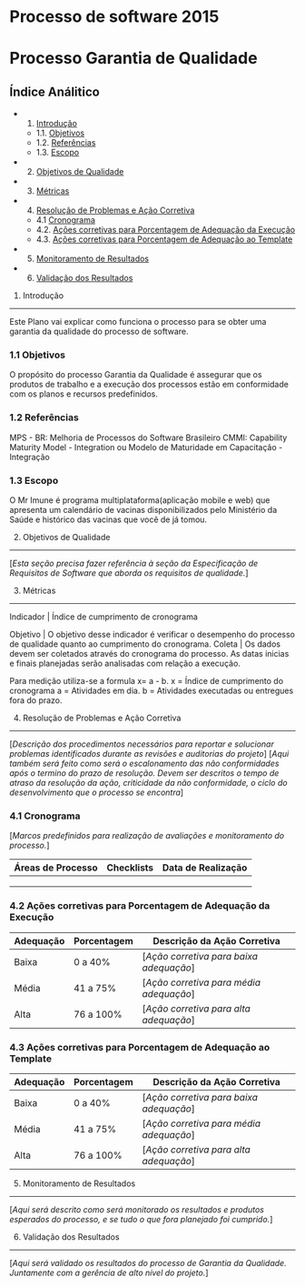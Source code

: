 Processo de software 2015
==================================

Processo Garantia de Qualidade
================================

Índice Análitico
------------------
* 1. [Introdução](#1-introdução)
   * 1.1. [Objetivos](#11-objetivos)
   * 1.2. [Referências](#12-referências)
   * 1.3. [Escopo](#13-escopo)
* 2. [Objetivos de Qualidade](#2-objetivos-de-qualidade)
* 3. [Métricas](#3-métricas)
* 4. [Resolução de Problemas e Ação Corretiva](#4-resolução-de-problemas-e-ação-corretiva)
   * 4.1 [Cronograma](#41-cronograma)
   * 4.2. [Ações corretivas para Porcentagem de Adequação da Execução](#42-ações-corretivas-para-porcentagem-de-adequação-da-execução)
   * 4.3. [Ações corretivas para Porcentagem de Adequação ao Template](#43-ações-corretivas-para-porcentagem-de-adequação-ao-template)
* 5. [Monitoramento de Resultados](#5-monitoramento-de-resultados)
* 6. [Validação dos Resultados](#6-validação-dos-resultados)



1. Introdução
--------------
Este Plano vai explicar como funciona o processo para se obter uma garantia da qualidade do processo de software.

### 1.1 Objetivos
O propósito do processo Garantia da Qualidade é assegurar que os produtos de trabalho e a execução dos processos estão em conformidade com os planos e recursos predefinidos.

### 1.2 Referências
MPS - BR: Melhoria de Processos do Software Brasileiro
CMMI: Capability Maturity Model - Integration ou Modelo de Maturidade em Capacitação - Integração

### 1.3 Escopo
O Mr Imune é programa multiplataforma(aplicação mobile e web) que apresenta um calendário de vacinas disponibilizados pelo Ministério da Saúde e histórico das vacinas que você de já tomou. 

2. Objetivos de Qualidade
--------------------------
[_Esta seção precisa fazer referência à seção da Especificação de Requisitos de Software que aborda os requisitos de qualidade._]

3. Métricas
-------------
Indicador | Índice de cumprimento de cronograma



Objetivo  | O objetivo desse indicador é verificar o desempenho do processo de qualidade quanto ao cumprimento do cronograma.
Coleta    | Os dados devem ser coletados através do cronograma do processo. As datas inicias e finais planejadas serão analisadas com relação a execução.

Para medição utiliza-se a formula x= a - b.
x = Índice de cumprimento do cronograma
a = Atividades em dia.
b = Atividades executadas ou entregues fora do prazo.

4. Resolução de Problemas e Ação Corretiva
--------------------------------------------
[_Descrição dos procedimentos necessários para reportar e solucionar problemas identificados durante as revisões e auditorias do projeto_]
[_Aqui também será feito como será o escalonamento das não conformidades após o termino do prazo de resolução. Devem ser descritos o tempo de atraso da resolução da ação, criticidade da não conformidade, o ciclo do desenvolvimento que o processo se encontra_]

### 4.1 Cronograma
[_Marcos predefinidos para realização de avaliações e monitoramento do processo._]

Áreas de Processo | Checklists | Data de Realização
------------------| ------------| --------------------
                 |              |
                 |              |
                 |              |
### 4.2 Ações corretivas para Porcentagem de Adequação da Execução

Adequação | Porcentagem | Descrição da Ação Corretiva
---------| ---------------| ---------------------------
Baixa   | 0 a 40%         | [_Ação corretiva para baixa adequação_]
Média   | 41 a 75%        | [_Ação corretiva para média adequação_]
Alta    | 76 a 100%       | [_Ação corretiva para alta adequação_]

### 4.3 Ações corretivas para Porcentagem de Adequação ao Template

Adequação | Porcentagem | Descrição da Ação Corretiva
---------| ---------------| ---------------------------
Baixa   | 0 a 40%         | [_Ação corretiva para baixa adequação_]
Média   | 41 a 75%        | [_Ação corretiva para média adequação_]
Alta    | 76 a 100%       | [_Ação corretiva para alta adequação_]

5. Monitoramento de Resultados
-------------------------------
[_Aqui será descrito como será monitorado os resultados e produtos esperados do processo, e se tudo o que fora planejado foi cumprido._]


6. Validação dos Resultados
-------------------------------------
[_Aqui será validado os resultados do processo de Garantia da Qualidade. Juntamente com a gerência de alto nível do projeto._]

